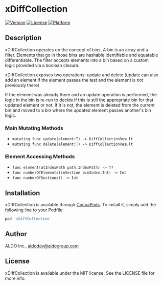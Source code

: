 # xDiffCollection

[![Version](https://img.shields.io/cocoapods/v/SwiftyCollection.svg?style=flat)](https://cocoapods.org/pods/xDiffCollection)
[![License](https://img.shields.io/cocoapods/l/SwiftyCollection.svg?style=flat)](https://cocoapods.org/pods/xDiffCollection)
[![Platform](https://img.shields.io/cocoapods/p/SwiftyCollection.svg?style=flat)](https://cocoapods.org/pods/xDiffCollection)

## Description
xDiffCollection operates on the concept of bins. A bin is an array and a filter. 
Elements that go in those bins are hashable identifiable and equatable differentiable.
The filter accepts elements into a bin based on a custom logic provided via a boolean closure.

xDiffCollection exposes two operations: update and delete (update can also add an element if the element passes the test and 
the element is not previously there)

If the element was already there and an update operation is performed, the logic in the bin is re-run to decide if this is 
still the appropriate bin for that updated element or not. If it is not, the element is deleted from the current bin and moved
to a bin where the updated element passes another's bin logic.

### Main Mutating Methods 
- `mutating func update(element:T) -> DiffCollectionResult`
- `mutating func delete(element:T) -> DiffCollectionResult`

### Element Accessing Methods
- `func element(atIndexPath path:IndexPath) -> T?`
- `func numberOfElements(inSection binIndex:Int) -> Int`
- `func numberOfSections() -> Int`

## Installation

xDiffCollection is available through [CocoaPods](https://cocoapods.org). To install
it, simply add the following line to your Podfile:

```ruby
pod 'xDiffCollection'
```

## Author

ALDO Inc., aldodev@aldogroup.com

## License

xDiffCollection is available under the MIT license. See the LICENSE file for more info.
